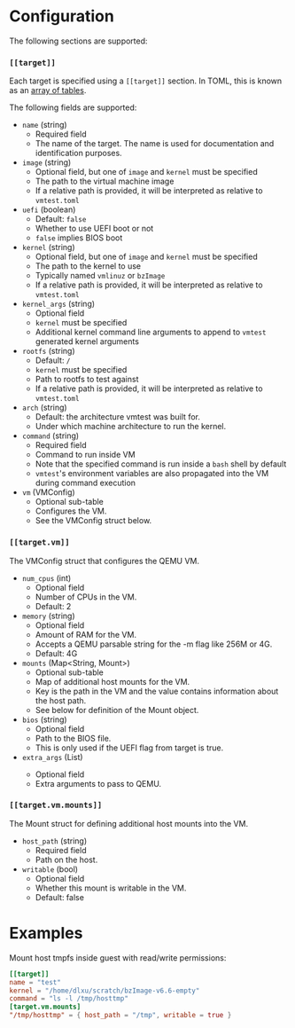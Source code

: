 # Configuration

The following sections are supported:

### `[[target]]`

Each target is specified using a `[[target]]` section. In TOML, this is known
as an [array of tables](https://toml.io/en/v1.0.0-rc.3#array-of-tables).

The following fields are supported:

* `name` (string)
    * Required field
    * The name of the target. The name is used for documentation and
      identification purposes.
* `image` (string)
    * Optional field, but one of `image` and `kernel` must be specified
    * The path to the virtual machine image
    * If a relative path is provided, it will be interpreted as relative to
      `vmtest.toml`
* `uefi` (boolean)
    * Default: `false`
    * Whether to use UEFI boot or not
    * `false` implies BIOS boot
* `kernel` (string)
    * Optional field, but one of `image` and `kernel` must be specified
    * The path to the kernel to use
    * Typically named `vmlinuz` or `bzImage`
    * If a relative path is provided, it will be interpreted as relative to
      `vmtest.toml`
* `kernel_args` (string)
    * Optional field
    * `kernel` must be specified
    * Additional kernel command line arguments to append to `vmtest` generated
      kernel arguments
* `rootfs` (string)
    * Default: `/`
    * `kernel` must be specified
    * Path to rootfs to test against
    * If a relative path is provided, it will be interpreted as relative to
      `vmtest.toml`
* `arch` (string)
    * Default: the architecture vmtest was built for.
    * Under which machine architecture to run the kernel.
* `command` (string)
    * Required field
    * Command to run inside VM
    * Note that the specified command is run inside a `bash` shell by default
    * `vmtest`'s environment variables are also propagated into the VM during
      command execution
* `vm` (VMConfig)
    * Optional sub-table
    * Configures the VM.
    * See the VMConfig struct below.

### `[[target.vm]]`

The VMConfig struct that configures the QEMU VM.

* `num_cpus` (int)
    * Optional field
    * Number of CPUs in the VM.
    * Default: 2
* `memory` (string)
    * Optional field
    * Amount of RAM for the VM.
    * Accepts a QEMU parsable string for the -m flag like 256M or 4G.
    * Default: 4G
* `mounts` (Map<String, Mount>)
    * Optional sub-table
    * Map of additional host mounts for the VM.
    * Key is the path in the VM and the value contains information about the host path.
    * See below for definition of the Mount object.
* `bios` (string)
    * Optional field
    * Path to the BIOS file.
    * This is only used if the UEFI flag from target is true.
* `extra_args` (List<string>)
    * Optional field
    * Extra arguments to pass to QEMU.

### `[[target.vm.mounts]]`

The Mount struct for defining additional host mounts into the VM.

* `host_path` (string)
    * Required field
    * Path on the host.
* `writable` (bool)
    * Optional field
    * Whether this mount is writable in the VM.
    * Default: false

# Examples

Mount host tmpfs inside guest with read/write permissions:

```toml
[[target]]
name = "test"
kernel = "/home/dlxu/scratch/bzImage-v6.6-empty"
command = "ls -l /tmp/hosttmp"
[target.vm.mounts]
"/tmp/hosttmp" = { host_path = "/tmp", writable = true }
```
